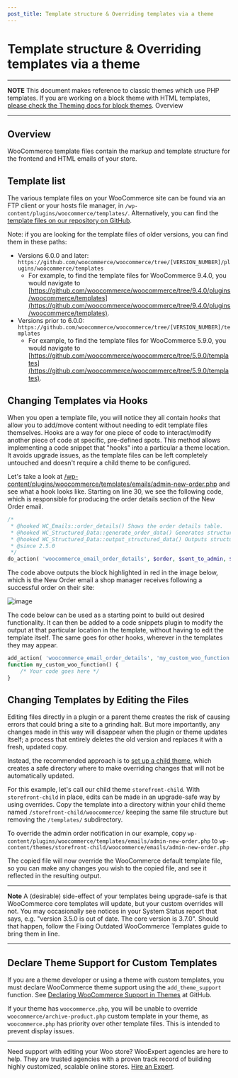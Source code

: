 ```yaml
---
post_title: Template structure & Overriding templates via a theme
---
```


# Template structure & Overriding templates via a theme

---

**NOTE** This document makes reference to classic themes which use PHP templates. If you are working on a block theme with HTML templates, [please check the Theming docs for block themes](../block-theme-development/theming-woo-blocks.md).
Overview

---

## Overview

WooCommerce template files contain the markup and template structure for the frontend and HTML emails of your store.

## Template list

The various template files on your WooCommerce site can be found via an FTP client or your hosts file manager, in `/wp-content/plugins/woocommerce/templates/`. Alternatively, you can find the [template files on our repository on GitHub](https://github.com/woocommerce/woocommerce/blob/trunk/docs/theme-development/template-structure.md).

Note: if you are looking for the template files of older versions, you can find them in these paths:

-   Versions 6.0.0 and later: `https://github.com/woocommerce/woocommerce/tree/[VERSION_NUMBER]/plugins/woocommerce/templates`
    -   For example, to find the template files for WooCommerce 9.4.0, you would navigate to [https://github.com/woocommerce/woocommerce/tree/9.4.0/plugins/woocommerce/templates](https://github.com/woocommerce/woocommerce/tree/9.4.0/plugins/woocommerce/templates).
-   Versions prior to 6.0.0: `https://github.com/woocommerce/woocommerce/tree/[VERSION_NUMBER]/templates`
    -   For example, to find the template files for WooCommerce 5.9.0, you would navigate to [https://github.com/woocommerce/woocommerce/tree/5.9.0/templates](https://github.com/woocommerce/woocommerce/tree/5.9.0/templates).

## Changing Templates via Hooks

When you open a template file, you will notice they all contain _hooks_ that allow you to add/move content without needing to edit template files themselves. Hooks are a way for one piece of code to interact/modify another piece of code at specific, pre-defined spots. This method allows implementing a code snippet that "hooks" into a particular a theme location. It avoids upgrade issues, as the template files can be left completely untouched and doesn't require a child theme to be configured.

Let's take a look at [/wp-content/plugins/woocommerce/templates/emails/admin-new-order.php](https://github.com/woocommerce/woocommerce/blob/8.9.0/plugins/woocommerce/templates/emails/admin-new-order.php) and see what a hook looks like. Starting on line 30, we see the following code, which is responsible for producing the order details section of the New Order email.

```php
/*
 * @hooked WC_Emails::order_details() Shows the order details table.
 * @hooked WC_Structured_Data::generate_order_data() Generates structured data.
 * @hooked WC_Structured_Data::output_structured_data() Outputs structured data.
 * @since 2.5.0
 */
do_action( 'woocommerce_email_order_details', $order, $sent_to_admin, $plain_text, $email );
```

The code above outputs the block highlighted in red in the image below, which is the New Order email a shop manager receives following a successful order on their site:

![image](https://woocommerce.com/wp-content/uploads/2020/05/templating-using-hooks.webp)

The code below can be used as a starting point to build out desired functionality. It can then be added to a code snippets plugin to modify the output at that particular location in the template, without having to edit the template itself. The same goes for other hooks, wherever in the templates they may appear.

```php
add_action( 'woocommerce_email_order_details', 'my_custom_woo_function');
function my_custom_woo_function() {
    /* Your code goes here */
}
```

## Changing Templates by Editing the Files

Editing files directly in a plugin or a parent theme creates the risk of causing errors that could bring a site to a grinding halt. But more importantly, any changes made in this way will disappear when the plugin or theme updates itself; a process that entirely deletes the old version and replaces it with a fresh, updated copy.

Instead, the recommended approach is to [set up a child theme](https://developer.woocommerce.com/docs/how-to-set-up-and-use-a-child-theme/), which creates a safe directory where to make overriding changes that will not be automatically updated.

For this example, let's call our child theme `storefront-child`. With `storefront-child` in place, edits can be made in an upgrade-safe way by using overrides. Copy the template into a directory within your child theme named `/storefront-child/woocommerce/` keeping the same file structure but removing the `/templates/` subdirectory.

To override the admin order notification in our example, copy `wp-content/plugins/woocommerce/templates/emails/admin-new-order.php` to `wp-content/themes/storefront-child/woocommerce/emails/admin-new-order.php`

The copied file will now override the WooCommerce default template file, so you can make any changes you wish to the copied file, and see it reflected in the resulting output.

---

**Note** A (desirable) side-effect of your templates being upgrade-safe is that WooCommerce core templates will update, but your custom overrides will not. You may occasionally see notices in your System Status report that says, e.g. "version 3.5.0 is out of date. The core version is 3.7.0". Should that happen, follow the Fixing Outdated WooCommerce Templates guide to bring them in line.

---

## Declare Theme Support for Custom Templates

If you are a theme developer or using a theme with custom templates, you must declare WooCommerce theme support using the `add_theme_support` function. See [Declaring WooCommerce Support in Themes](https://github.com/woocommerce/woocommerce/wiki/Declaring-WooCommerce-support-in-themes) at GitHub.

If your theme has `woocommerce.php`, you will be unable to override `woocommerce/archive-product.php` custom template in your theme, as `woocommerce.php` has priority over other template files. This is intended to prevent display issues.

---

Need support with editing your Woo store? WooExpert agencies are here to help. They are trusted agencies with a proven track record of building highly customized, scalable online stores.
[Hire an Expert](https://woocommerce.com/customizations/).
